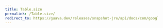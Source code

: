 ```yaml
---
title: Table.size
permalink: /Table.size/
redirect_to: https://guava.dev/releases/snapshot-jre/api/docs/com/google/common/collect/Table.html#size--
---
```

